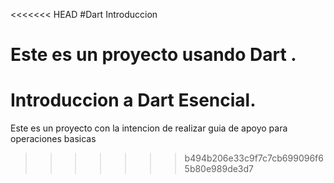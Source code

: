 <<<<<<< HEAD
#Dart Introduccion

Este es un proyecto usando Dart .
=======
# Introduccion a Dart Esencial.

Este es un proyecto con la intencion de realizar guia de apoyo para operaciones basicas
>>>>>>> b494b206e33c9f7c7cb699096f65b80e989de3d7
